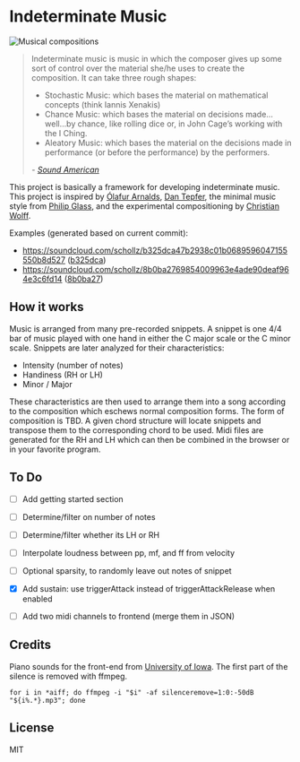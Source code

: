 # Indeterminate Music

![Musical compositions](https://user-images.githubusercontent.com/6550035/54872482-b25bee80-4d81-11e9-9378-8b3d1414e649.jpg)



> Indeterminate music is music in which the composer gives up some sort of control over the material she/he uses to create the composition.  It can take three rough shapes:
> - Stochastic Music: which bases the material on mathematical concepts (think Iannis Xenakis)
> - Chance Music: which bases the material on decisions made…well…by chance, like rolling dice or, in John Cage’s working with the I Ching.
> - Aleatory Music: which bases the material on the decisions made in performance (or before the performance) by the performers.
>
> *- [Sound American](http://soundamerican.org/sa_archive/sa10/index.html)*

This project is basically a framework for developing indeterminate music. This project is inspired by [Ólafur Arnalds](https://en.wikipedia.org/wiki/%C3%93lafur_Arnalds#re:member_(2018)), [Dan Tepfer](https://www.npr.org/2017/07/24/538677517/fascinating-algorithm-dan-tepfers-player-piano-is-his-composing-partner), the minimal music style from [Philip Glass](https://en.wikipedia.org/wiki/Philip_Glass#1967%E2%80%931974:_Minimalism:_From_Strung_Out_to_Music_in_12_Parts), and the experimental compositioning by [Christian Wolff](http://www.paristransatlantic.com/magazine/interviews/wolff.html).

Examples (generated based on current commit):

- https://soundcloud.com/schollz/b325dca47b2938c01b0689596047155550b8d527 ([b325dca](https://github.com/schollz/indeterminate-music/commit/b325dca47b2938c01b0689596047155550b8d527))
- https://soundcloud.com/schollz/8b0ba2769854009963e4ade90deaf964e3c6fd14 ([8b0ba27](https://github.com/schollz/indeterminate-music/commit/8b0ba2769854009963e4ade90deaf964e3c6fd14))

## How it works

Music is arranged from many pre-recorded snippets. A snippet is one 4/4 bar of music played with one hand in either the C major scale or the C minor scale. Snippets are later analyzed for their characteristics:

- Intensity (number of notes)
- Handiness (RH or LH)
- Minor / Major

These characteristics are then used to arrange them into a song according to the composition which eschews normal composition forms. The form of composition is TBD. A given chord structure will locate snippets and transpose them to the corresponding chord to be used. Midi files are generated for the RH and LH which can then be combined in the browser or in your favorite program.

## To Do

- [ ] Add getting started section
- [ ] Determine/filter on number of notes
- [ ] Determine/filter whether its LH or RH
- [ ] Interpolate loudness between pp, mf, and ff from velocity
- [ ] Optional sparsity, to randomly leave out notes of snippet
- [x] Add sustain: use triggerAttack instead of triggerAttackRelease when enabled
- [ ] Add two midi channels to frontend (merge them in JSON)


## Credits

Piano sounds for the front-end from [University of Iowa](http://theremin.music.uiowa.edu/MISpiano.html). The first part of the silence is removed with ffmpeg.

```
for i in *aiff; do ffmpeg -i "$i" -af silenceremove=1:0:-50dB "${i%.*}.mp3"; done
```

## License 

MIT
